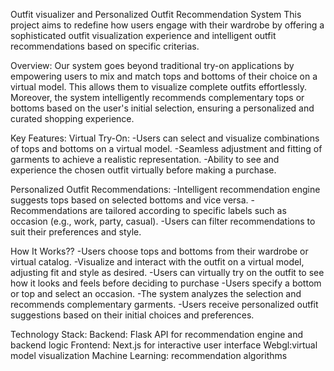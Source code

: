 Outfit visualizer and Personalized Outfit Recommendation System
This project aims to redefine how users engage with their wardrobe by offering a sophisticated outfit visualization experience and intelligent outfit recommendations based on specific criterias.

Overview:
Our system goes beyond traditional try-on applications by empowering users to mix and match tops and bottoms of their choice on a virtual model. This allows them to visualize complete outfits effortlessly. Moreover, the system intelligently recommends complementary tops or bottoms based on the user's initial selection, ensuring a personalized and curated shopping experience.

Key Features:
Virtual Try-On:
-Users can select and visualize combinations of tops and bottoms on a virtual model.
-Seamless adjustment and fitting of garments to achieve a realistic representation.
-Ability to see and experience the chosen outfit virtually before making a purchase.

Personalized Outfit Recommendations:
-Intelligent recommendation engine suggests tops based on selected bottoms and vice versa.
-Recommendations are tailored according to specific labels such as occasion (e.g., work, party, casual).
-Users can filter recommendations to suit their preferences and style.

How It Works??
-Users choose tops and bottoms from their wardrobe or virtual catalog.
-Visualize and interact with the outfit on a virtual model, adjusting fit and style as desired.
-Users can virtually try on the outfit to see how it looks and feels before deciding to purchase
-Users specify a bottom or top and select an occasion.
-The system analyzes the selection and recommends complementary garments.
-Users receive personalized outfit suggestions based on their initial choices and preferences.

Technology Stack:
Backend: Flask API for recommendation engine and backend logic
Frontend: Next.js for interactive user interface 
Webgl:virtual model visualization
Machine Learning: recommendation algorithms
